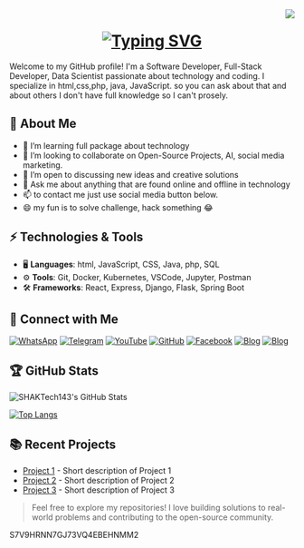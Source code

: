 <img align="right" src="https://visitor-badge.laobi.icu/badge?page_id=zumrudu-anka.zumrudu-anka">

<h1 align="center">
<a href="https://git.io/typing-svg"><img src="https://readme-typing-svg.herokuapp.com?font=Oswald&size=30&pause=10&color=3C9CF7&background=7E42FF00&center=true&vCenter=true&width=435&height=60&lines=Hello+I'm+SHAKIRU+ADINANI+;or+you+can+call+me+;SHAKTech143+%F0%9F%91%8B;Welcome+to+my+profile+" alt="Typing SVG" /></a>
</h1>

Welcome to my GitHub profile! I'm a Software Developer, Full-Stack Developer, Data Scientist passionate about technology and coding. I specialize in html,css,php, java, JavaScript. so you can ask about that and about others I don't have full knowledge so I can't prosely.

## 🚀 About Me
- 🌱 I’m learning full package about technology 
- 👯 I’m looking to collaborate on Open-Source Projects, AI, social media marketing.
- 🤔 I’m open to discussing new ideas and creative solutions
- 💬 Ask me about anything that are found online and offline in technology 
- 📫 to contact me just use social media button below.
- 😄 my fun is to solve challenge, hack something 😂
  
## ⚡ Technologies & Tools
- 🖥️ **Languages**: html, JavaScript, CSS, Java, php, SQL
- ⚙️ **Tools**: Git, Docker, Kubernetes, VSCode, Jupyter, Postman
- 🛠️ **Frameworks**: React, Express, Django, Flask, Spring Boot

## 🔗 Connect with Me

[![WhatsApp](https://img.shields.io/badge/WhatsApp-%2384BF44?style=flat&logo=whatsapp&logoColor=white)](https://api.whatsapp.com/message/NEMNSYUI5KJNP1?autoload=1&app_absent=0)
[![Telegram](https://img.shields.io/badge/telegram-%0088CCF1?style=flat&logo=telegram&logoColor=white)](https://t.me/shakiruadinani)
[![YouTube](https://img.shields.io/badge/YouTube-%23FF0000?style=flat&logo=youtube&logoColor=white)](https://www.youtube.com/@MRshakiru143)
[![GitHub](https://img.shields.io/badge/GitHub-%23121011?style=flat&logo=github&logoColor=white)](https://github.com/SHAKTech143)
[![Facebook](https://img.shields.io/badge/Facebook-%231E3C6D?style=flat&logo=facebook&logoColor=white)](https://www.facebook.com/SHAKTec143)
[![Blog](https://img.shields.io/badge/Blog-%2300A859?style=flat&logo=blogger&logoColor=white&logoWidth=50)](https://shaktech143.blogspot.com/)
[![Blog](https://img.shields.io/badge/Blog-%2300A859?style=flat&logo=blogger&logoColor=black&logoWidth=80&logoLength=60)](https://about.me/shakiruadinan_smartass)

## 🏆 GitHub Stats

![SHAKTech143's GitHub Stats](https://github-readme-stats.vercel.app/api?username=SHAKTech143&show_icons=true&hide_title=true&count_private=true&theme=radical)

[![Top Langs](https://github-readme-stats.vercel.app/api/top-langs/?username=SHAKTech143&layout=compact&theme=radical)](https://github.com/SHAKTech143)


## 📚 Recent Projects
- [Project 1](https://github.com/yourusername/project1) - Short description of Project 1
- [Project 2](https://github.com/yourusername/project2) - Short description of Project 2
- [Project 3](https://github.com/yourusername/project3) - Short description of Project 3

> Feel free to explore my repositories! I love building solutions to real-world problems and contributing to the open-source community.

S7V9HRNN7GJ73VQ4EBEHNMM2